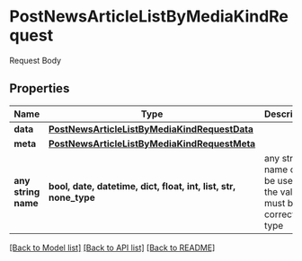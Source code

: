 # PostNewsArticleListByMediaKindRequest

Request Body

## Properties
Name | Type | Description | Notes
------------ | ------------- | ------------- | -------------
**data** | [**PostNewsArticleListByMediaKindRequestData**](PostNewsArticleListByMediaKindRequestData.md) |  | 
**meta** | [**PostNewsArticleListByMediaKindRequestMeta**](PostNewsArticleListByMediaKindRequestMeta.md) |  | [optional] 
**any string name** | **bool, date, datetime, dict, float, int, list, str, none_type** | any string name can be used but the value must be the correct type | [optional]

[[Back to Model list]](../README.md#documentation-for-models) [[Back to API list]](../README.md#documentation-for-api-endpoints) [[Back to README]](../README.md)



